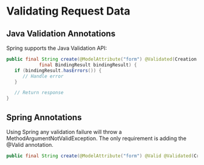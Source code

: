 # Validating Request Data

## Java Validation Annotations

Spring supports the Java Validation API:

```java
public final String create(@ModelAttribute("form") @Validated(Creation.class) final UserForm form,
            final BindingResult bindingResult) {
   if (bindingResult.hasErrors()) {
      // Handle error
   }

   // Return response
}
```

## Spring Annotations

Using Spring any validation failure will throw a MethodArgumentNotValidException. The only requirement is adding the @Valid annotation.

```java
public final String create(@ModelAttribute("form") @Valid @Validated(Creation.class) final UserForm form)
```

